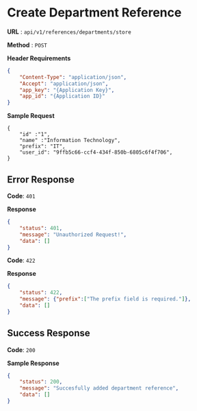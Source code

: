 # Create Department Reference

**URL** : `api/v1/references/departments/store`

**Method** : `POST`

**Header Requirements**
```json
{
    "Content-Type": "application/json",
    "Accept": "application/json",
    "app_key": "{Application Key}",
    "app_ïd": "{Application ID}"
}
```

**Sample Request**
```array
{
	"id" :"1",
	"name" :"Information Technology",
	"prefix": "IT",
	"user_id": "9ffb5c66-ccf4-434f-850b-6805c6f4f706",
}
```

## Error Response


**Code**: `401`

**Response**
```json
{
    "status": 401,
    "message": "Unauthorized Request!",
    "data": []
}
```

**Code**: `422`

**Response**
```json
{
    "status": 422,
    "message": {"prefix":["The prefix field is required."]},
    "data": []
}
```

## Success Response
**Code**: `200`

**Sample Response**
```json
{
    "status": 200,
    "message": "Succesfully added department reference",
    "data": []
}
```
